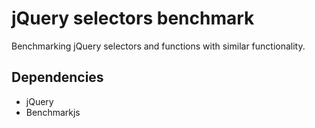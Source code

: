 jQuery selectors benchmark
==========================

Benchmarking jQuery selectors and functions with similar functionality.

Dependencies
------------

* jQuery
* Benchmarkjs